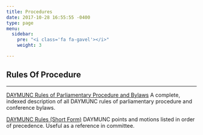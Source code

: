 ```yaml
---
title: Procedures
date: 2017-10-28 16:55:55 -0400
type: page
menu:
  sidebar:
    pre: "<i class='fa fa-gavel'></i>"
    weight: 3

---
```

## Rules Of Procedure
---
[DAYMUNC Rules of Parliamentary Procedure and Bylaws](resources/rules_of_procedure.pdf)
A complete, indexed description of all DAYMUNC rules of parliamentary procedure and conference bylaws.

[DAYMUNC Rules (Short Form)](resources/shortform.pdf)
DAYMUNC points and motions listed in order of precedence. Useful as a reference in committee.

